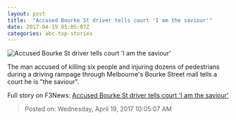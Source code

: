 ```yaml
---
layout: post
title:  "Accused Bourke St driver tells court 'I am the saviour'"
date: 2017-04-19 05:05:07Z
categories: abc-top-stories
---
```


![Accused Bourke St driver tells court 'I am the saviour'](http://www.abc.net.au/news/image/8199118-1x1-700x700.jpg)

The man accused of killing six people and injuring dozens of pedestrians during a driving rampage through Melbourne's Bourke Street mall tells a court he is "the saviour".


Full story on F3News: [Accused Bourke St driver tells court 'I am the saviour'](http://www.f3nws.com/n/VuZjkH)

> Posted on: Wednesday, April 19, 2017 10:05:07 AM
